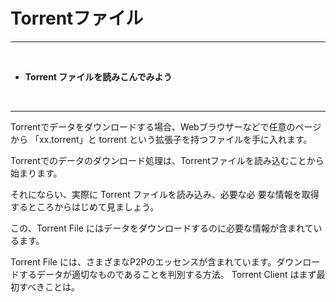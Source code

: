 # Torrentファイル
<hr>
<br>

* **Torrent ファイルを読みこんでみよう**

<br>
<hr>
Torrentでデータをダウンロードする場合、Webブラウザーなどで任意のページから 「xx.torrent」と torrent という拡張子を持つファイルを手に入れます。

Torrentでのデータのダウンロード処理は、Torrentファイルを読み込むことから始まります。

それにならい、実際に Torrent ファイルを読み込み、必要な必
要な情報を取得するところからはじめて見ましょう。


この、Torrent File にはデータをダウンロードするのに必要な情報が含まれているます。

Torrent File には、さまざまなP2Pのエッセンスが含まれています。ダウンロードするデータが適切なものであることを判別する方法。 Torrent Client はまず最初すべきことは。








